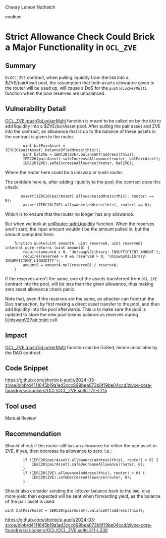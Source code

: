 Cheery Lemon Nuthatch

medium

# Strict Allowance Check Could Brick a Major Functionality in `OCL_ZVE`

## Summary
In `OCL_ZVE` contract, when pulling liquidity from the `DAO` into a $ZVE/pairAsset pool, the assumption that both assets allowance given to the router will be used up, will cause a DoS for the `pushToLockerMulti` function when the pool reserves are unbalanced.
## Vulnerability Detail
[OCL_ZVE::pushToLockerMulti](https://github.com/sherlock-audit/2024-03-zivoe/blob/d4111645b19a1ad3ccc899bea073b6f19be04ccd/zivoe-core-foundry/src/lockers/OCL/OCL_ZVE.sol#L172-L215) function is meant to be called on by the `DAO` to add liquidity into a $ZVE/pairAsset pool. After pulling the pair asset and ZVE into the contract, an allowance that is up to the balance of these assets in the contract is given to the router.
```solidity
        uint balPairAsset = IERC20(pairAsset).balanceOf(address(this));
        uint balZVE = IERC20(ZVE).balanceOf(address(this));
        IERC20(pairAsset).safeIncreaseAllowance(router, balPairAsset);
        IERC20(ZVE).safeIncreaseAllowance(router, balZVE);
```
Where the router here could be a uniswap or sushi router.

The problem here is, after adding liquidity to the pool, the contract does this check:
```solidity
       assert(IERC20(pairAsset).allowance(address(this), router) == 0);
        assert(IERC20(ZVE).allowance(address(this), router) == 0);
```
Which is to ensure that the router no longer has any allowance.

But when we look at [uniRouter::addLiquidity](https://github.com/Uniswap/v2-periphery/blob/0335e8f7e1bd1e8d8329fd300aea2ef2f36dd19f/contracts/UniswapV2Router02.sol#L61-L76) function. When the reserves aren't zero, the input amount wouldn't be the amount pulled in, but the amount computed here:
```solidity
    function quote(uint amountA, uint reserveA, uint reserveB) internal pure returns (uint amountB) {
        require(amountA > 0, 'UniswapV2Library: INSUFFICIENT_AMOUNT');
        require(reserveA > 0 && reserveB > 0, 'UniswapV2Library: INSUFFICIENT_LIQUIDITY');
        amountB = amountA.mul(reserveB) / reserveA;
    }
```
If the reserves aren't the same, one of the assets transferred from `OCL_ZVE` contract into the pool, will be less than the given allowance, thus making zero asset allowance check panic.

Note that, even if the reserves are the same, an attacker can frontrun the Dao transaction, by first making a direct asset transfer to the pool, and then add liquidity into the pool afterwards. This is to make sure the pool is updated to store the new pool tokens balance as reserves during [IUniswapV2Pair::mint](https://github.com/Uniswap/v2-core/blob/ee547b17853e71ed4e0101ccfd52e70d5acded58/contracts/UniswapV2Pair.sol#L110-L131) call.

## Impact
[OCL_ZVE::pushToLockerMulti](https://github.com/sherlock-audit/2024-03-zivoe/blob/d4111645b19a1ad3ccc899bea073b6f19be04ccd/zivoe-core-foundry/src/lockers/OCL/OCL_ZVE.sol#L172-L215) function can be DoSed, hence uncallable by the DAO contract.
## Code Snippet
https://github.com/sherlock-audit/2024-03-zivoe/blob/d4111645b19a1ad3ccc899bea073b6f19be04ccd/zivoe-core-foundry/src/lockers/OCL/OCL_ZVE.sol#L172-L215



## Tool used

Manual Review

## Recommendation
Should check if the router still has an allowance for either the pair asset or ZVE, if yes, then decrease its allowance to zero.
i.e.:
```solidity
        if (IERC20(pairAsset).allowance(address(this), router) > 0) {
            IERC20(pairAsset).safeDecreaseAllowance(router, 0);
        }
        if (IERC20(ZVE).allowance(address(this), router) > 0) {
            IERC20(ZVE).safeDecreaseAllowance(router, 0);
        }
```
Should also consider sending the leftover balance back to the `DAO`, else more yield than expected will be sent when forwarding yield, as the balance of the pair asset is used:
```solidity
uint balPairAsset = IERC20(pairAsset).balanceOf(address(this));
```

https://github.com/sherlock-audit/2024-03-zivoe/blob/d4111645b19a1ad3ccc899bea073b6f19be04ccd/zivoe-core-foundry/src/lockers/OCL/OCL_ZVE.sol#L311-L330

